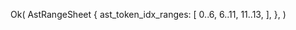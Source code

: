 Ok(
    AstRangeSheet {
        ast_token_idx_ranges: [
            0..6,
            6..11,
            11..13,
        ],
    },
)